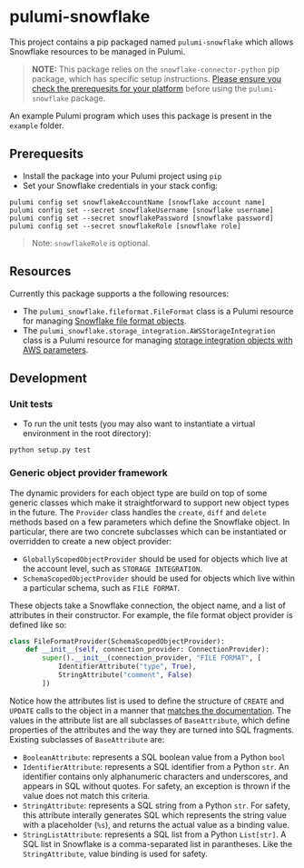# pulumi-snowflake

This project contains a pip packaged named `pulumi-snowflake` which allows Snowflake resources to be managed in Pulumi.

> **NOTE:** This package relies on the `snowflake-connector-python` pip package, which has specific setup instructions.  [Please ensure you check the prerequesits for your platform](https://docs.snowflake.net/manuals/user-guide/python-connector-install.html) before using the `pulumi-snowflake` package.

An example Pulumi program which uses this package is present in the `example` folder.

## Prerequesits

* Install the package into your Pulumi project using `pip`
* Set your Snowflake credentials in your stack config:

```
pulumi config set snowflakeAccountName [snowflake account name]
pulumi config set --secret snowflakeUsername [snowflake username]
pulumi config set --secret snowflakePassword [snowflake password]
pulumi config set --secret snowflakeRole [snowflake role]
```

> Note: `snowflakeRole` is optional.

## Resources

Currently this package supports a the following resources:

* The `pulumi_snowflake.fileformat.FileFormat` class is a Pulumi resource for managing [Snowflake file format objects](https://docs.snowflake.net/manuals/sql-reference/sql/create-file-format.html).
* The `pulumi_snowflake.storage_integration.AWSStorageIntegration` class is a Pulumi resource for managing [storage integration objects with AWS parameters](https://docs.snowflake.net/manuals/sql-reference/sql/create-storage-integration.html).


## Development

### Unit tests

* To run the unit tests (you may also want to instantiate a virtual environment in the root directory):

```
python setup.py test
```

### Generic object provider framework

The dynamic providers for each object type are build on top of some generic classes which make it straightforward to support new object types in the future.  The `Provider` class handles the `create`, `diff` and `delete` methods based on a few parameters which define the Snowflake object.  In particular, there are two concrete subclasses which can be instantiated or overridden to create a new object provider:

* `GloballyScopedObjectProvider` should be used for objects which live at the account level, such as `STORAGE INTEGRATION`.
* `SchemaScopedObjectProvider` should be used for objects which live within a particular schema, such as `FILE FORMAT`.

These objects take a Snowflake connection, the object name, and a list of attributes in their constructor.  For example, the file format object provider is defined like so:

```python
class FileFormatProvider(SchemaScopedObjectProvider):
    def __init__(self, connection_provider: ConnectionProvider):
        super().__init__(connection_provider, "FILE FORMAT", [
            IdentifierAttribute("type", True),
            StringAttribute("comment", False)
        ])
```

Notice how the attributes list is used to define the structure of `CREATE` and `UPDATE` calls to the object in a manner that [matches the documentation](https://docs.snowflake.net/manuals/sql-reference/sql/create-file-format.html).  The values in the attribute list are all subclasses of `BaseAttribute`, which define properties of the attributes and the way they are turned into SQL fragments.  Existing subclasses of `BaseAttribute` are:

* `BooleanAttribute`: represents a SQL boolean value from a Python `bool`
* `IdentifierAttribute`: represents a SQL identifier from a Python `str`.  An identifier contains only alphanumeric characters and underscores, and appears in SQL without quotes.  For safety, an exception is thrown if the value does not match this criteria.
* `StringAttribute`: represents a SQL string from a Python `str`.  For safety, this attribute interally generates SQL which represents the string value with a placeholder (`%s`), and returns the actual value as a binding value.
* `StringListAttribute`: represents a SQL list from a Python `List[str]`.  A SQL list in Snowflake is a comma-separated list in parantheses.  Like the `StringAttribute`, value binding is used for safety.